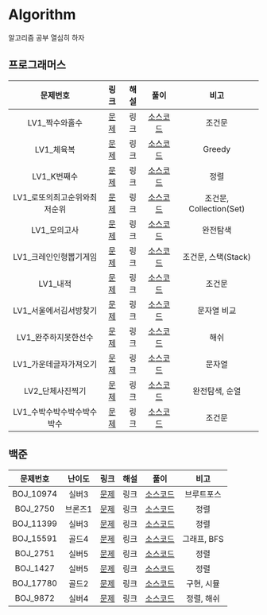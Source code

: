 # Algorithm
알고리즘 공부 열심히 하자



## 프로그래머스

|           문제번호           |                             링크                             | 해설 |                             풀이                             |          비고           |
| :--------------------------: | :----------------------------------------------------------: | :--: | :----------------------------------------------------------: | :---------------------: |
|        LV1_짝수와홀수        | [문제](https://programmers.co.kr/learn/courses/30/lessons/12937) | 링크 | [소스코드](./Programmers/src/lv1/Programmers_짝수와홀수.java) |         조건문          |
|          LV1_체육복          | [문제](https://programmers.co.kr/learn/courses/30/lessons/42862) | 링크 |  [소스코드](./Programmers/src/lv1/Programmers_체육복.java)   |         Greedy          |
|         LV1_K번째수          | [문제](https://programmers.co.kr/learn/courses/30/lessons/42748) | 링크 |  [소스코드](./Programmers/src/lv1/Programmers_K번째수.java)  |          정렬           |
| LV1_로또의최고순위와최저순위 | [문제](https://programmers.co.kr/learn/courses/30/lessons/77484) | 링크 | [소스코드](./Programmers/src/lv1/Programmers_로또의최고순위와최저순위.java) | 조건문, Collection(Set) |
|         LV1_모의고사         | [문제](https://programmers.co.kr/learn/courses/30/lessons/42840) | 링크 | [소스코드](./Programmers/src/lv1/Programmers_모의고사.java)  |        완전탐색         |
|    LV1_크레인인형뽑기게임    | [문제](https://programmers.co.kr/learn/courses/30/lessons/64061) | 링크 | [소스코드](./Programmers/src/lv1/Programmers_크레인인형뽑기게임.java) |   조건문, 스택(Stack)   |
|           LV1_내적           | [문제](https://programmers.co.kr/learn/courses/30/lessons/70128) | 링크 |   [소스코드](./Programmers/src/lv1/Programmers_내적.java)    |         조건문          |
|    LV1_서울에서김서방찾기    | [문제](https://programmers.co.kr/learn/courses/30/lessons/12919) | 링크 | [소스코드](./Programmers/src/lv1/Programmers_서울에서김서방찾기.java) |       문자열 비교       |
|     LV1_완주하지못한선수     | [문제](https://programmers.co.kr/learn/courses/30/lessons/42576) | 링크 | [소스코드](./Programmers/src/lv1/Programmers_완주하지못한선수.java) |          해쉬           |
|    LV1_가운데글자가져오기    | [문제](https://programmers.co.kr/learn/courses/30/lessons/12903) | 링크 | [소스코드](./Programmers/src/lv1/Programmers_가운데글자가져오기.java) |         문자열          |
|       LV2_단체사진찍기       | [문제](https://programmers.co.kr/learn/courses/30/lessons/1835) | 링크 | [소스코드](./Programmers/src/lv2/Programmers_단체사진찍기.java) |     완전탐색, 순열      |
|  LV1_수박수박수박수박수박수  | [문제](https://programmers.co.kr/learn/courses/30/lessons/12922) | 링크 | [소스코드](./Programmers/src/lv1/Programmers_수박수박수박수박수박수.java) |         조건문          |



## 백준

| 문제번호  | 난이도  |                     링크                      | 해설 |                         풀이                          |    비고     |
| :-------: | :-----: | :-------------------------------------------: | :--: | :---------------------------------------------------: | :---------: |
| BOJ_10974 |  실버3  | [문제](https://www.acmicpc.net/problem/10974) | 링크 |     [소스코드](./BOJ/src/study01/BOJ_10974.java)      | 브루트포스  |
| BOJ_2750  | 브론즈1 | [문제](https://www.acmicpc.net/problem/2750)  | 링크 |      [소스코드](./BOJ/src/study01/BOJ_2750.java)      |    정렬     |
| BOJ_11399 |  실버3  | [문제](https://www.acmicpc.net/problem/11399) | 링크 |     [소스코드](./BOJ/src/study01/BOJ_11399.java)      |    정렬     |
| BOJ_15591 |  골드4  | [문제](https://www.acmicpc.net/problem/15591) | 링크 |     [소스코드](./BOJ/src/study01/BOJ_15591.java)      | 그래프, BFS |
| BOJ_2751  |  실버5  | [문제](https://www.acmicpc.net/problem/2751)  | 링크 |      [소스코드](./BOJ/src/study01/BOJ_2751.java)      |    정렬     |
| BOJ_1427  |  실버5  | [문제](https://www.acmicpc.net/problem/1427)  | 링크 |      [소스코드](./BOJ/src/study01/BOJ_1427.java)      |    정렬     |
| BOJ_17780 |  골드2  | [문제](https://www.acmicpc.net/problem/17780) | 링크 | [소스코드](./BOJ/src/study01/BOJ_17780_refactor.java) | 구현, 시뮬  |
| BOJ_9872  |  실버4  | [문제](https://www.acmicpc.net/problem/9872)  | 링크 |      [소스코드](./BOJ/src/study01/BOJ_9872.java)      | 정렬, 해쉬  |

